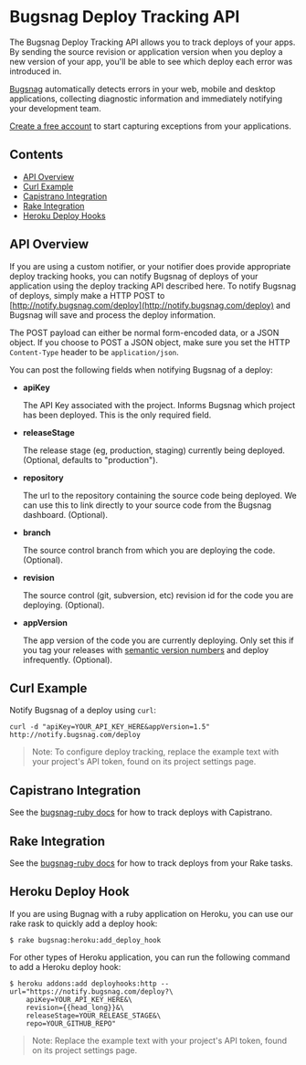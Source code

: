 Bugsnag Deploy Tracking API
===========================

The Bugsnag Deploy Tracking API allows you to track deploys of your apps.
By sending the source revision or application version when
you deploy a new version of your app, you'll be able to see which deploy each
error was introduced in.

[Bugsnag](https://bugsnag.com) automatically detects errors in your web,
mobile and desktop applications, collecting diagnostic information and immediately notifying your development team.

[Create a free account](https://bugsnag.com) to start
capturing exceptions from your applications.

Contents
--------

- [API Overview](#api-overview)
- [Curl Example](#curl-example)
- [Capistrano Integration](#capistrano-integration)
- [Rake Integration](#rake-integration)
- [Heroku Deploy Hooks](#heroku-deploy-hook)


API Overview
------------

If you are using a custom notifier, or your notifier
does provide appropriate deploy tracking hooks, you can notify Bugsnag of
deploys of your application using the deploy tracking API described here.
To notify Bugsnag of deploys, simply make a HTTP POST to
[http://notify.bugsnag.com/deploy](http://notify.bugsnag.com/deploy)
and Bugsnag will save and process the deploy information.

The POST payload can either be normal form-encoded data, or a JSON object. If
you choose to POST a JSON object, make sure you set the HTTP `Content-Type`
header to be `application/json`.

You can post the following fields when notifying Bugsnag of a deploy:

-   **apiKey**

    The API Key associated with the project. Informs Bugsnag which project
    has been deployed. This is the only required field.

-   **releaseStage**

    The release stage (eg, production, staging) currently being deployed.
    (Optional, defaults to "production").

-   **repository**

    The url to the repository containing the source code being deployed.
    We can use this to link directly to your source code from the Bugsnag
    dashboard. (Optional).

-   **branch**

    The source control branch from which you are deploying the code.
    (Optional).

-   **revision**

    The source control (git, subversion, etc) revision id for the code you
    are deploying. (Optional).

-   **appVersion**

    The app version of the code you are currently deploying. Only set this
    if you tag your releases with [semantic version numbers](http://semver.org/)
    and deploy infrequently. (Optional).


Curl Example
------------

Notify Bugsnag of a deploy using `curl`:

```shell
curl -d "apiKey=YOUR_API_KEY_HERE&appVersion=1.5" http://notify.bugsnag.com/deploy
```

> Note: To configure deploy tracking, replace the example text with your project's API token, found on its project settings page.


Capistrano Integration
----------------------

See the [bugsnag-ruby docs](https://bugsnag.com/docs/notifiers/ruby#using-capistrano) for how to track deploys with Capistrano.


Rake Integration
----------------

See the [bugsnag-ruby docs](https://bugsnag.com/docs/notifiers/ruby#using-rake) for how to track deploys from your Rake tasks.


Heroku Deploy Hook
------------------

If you are using Bugnag with a ruby application on Heroku, you can use our rake rask to quickly add a deploy hook:

```
$ rake bugsnag:heroku:add_deploy_hook
```

For other types of Heroku application, you can run the following command to add a Heroku deploy hook:

```
$ heroku addons:add deployhooks:http --url="https://notify.bugsnag.com/deploy?\
    apiKey=YOUR_API_KEY_HERE&\
    revision={{head_long}}&\
    releaseStage=YOUR_RELEASE_STAGE&\
    repo=YOUR_GITHUB_REPO"
```

> Note: Replace the example text with your project's API token, found on its project settings page.
